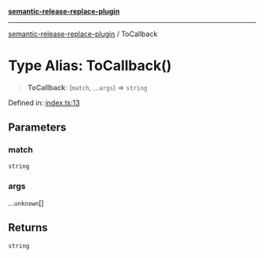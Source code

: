 [**semantic-release-replace-plugin**](../README.md)

---

[semantic-release-replace-plugin](../README.md) / ToCallback

# Type Alias: ToCallback()

> **ToCallback**: (`match`, ...`args`) => `string`

Defined in: [index.ts:13](https://github.com/centralnicgroup-opensource/rtldev-middleware-semantic-release-replace-plugin/blob/72897e5fd6a629573f597e0e200d3cdd145a96b9/src/index.ts#L13)

## Parameters

### match

`string`

### args

...`unknown`[]

## Returns

`string`
